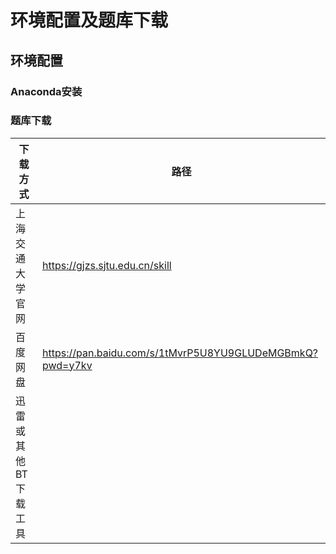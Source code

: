 # 环境配置及题库下载
## 环境配置
### Anaconda安装
### 题库下载
|下载方式|路径|
|-|-|
|上海交通大学官网|https://gjzs.sjtu.edu.cn/skill|
|百度网盘|https://pan.baidu.com/s/1tMvrP5U8YU9GLUDeMGBmkQ?pwd=y7kv|
|迅雷或其他BT下载工具||